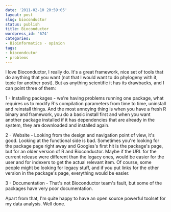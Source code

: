 ```yaml
---
date: '2011-02-10 20:59:05'
layout: post
slug: bioconductor
status: publish
title: Bioconductor
wordpress_id: '674'
categories:
- Bioinformatics - opinion
tags:
- biocondcutor
- problems
---
```


I love Bioconductor, I really do. It's a great framework, nice set of tools that do anything that you want (not that I would want to do phylogeny with it, topic for another post). But as anything scientific it has its drawbacks, and I can point three of them:

1 - Installing packages - we're having problems running one package, what requires us to modify R's compilation parameters from time to time, uninstall and reinstall things. And the most annoying thing is when you have a fresh R binary and framework, you do a basic install first and when you want another package installed if it has dependencies that are already in the system, they are downloaded and installed again. 

2 - Website - Looking from the design and navigation point of view, it's good. Looking at the functional side is bad. Sometimes you're looking for the package page right away and Googles's  first hit is the package's page, but for an older version of R and Bioconductor. Maybe if the URL for the current release were different than the legacy ones, would be easier for the user and for indexers to get the actual relevant item. Of course, some people might be looking for legacy stuff, and if you put links for the other version in the package's page, everything would be easier.

3 - Documentation - That's not Bioconductor team's fault, but some of the packages have very poor documentation.

Apart from that, I'm quite happy to have an open source powerful toolset for my data analysis. Well done.
